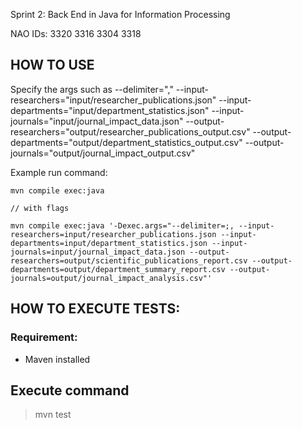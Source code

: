 Sprint 2: Back End in Java for Information Processing

NAO IDs: 
3320
3316
3304
3318

## HOW TO USE
Specify the args such as
--delimiter=","
--input-researchers="input/researcher_publications.json"
--input-departments="input/department_statistics.json"
--input-journals="input/journal_impact_data.json"
--output-researchers="output/researcher_publications_output.csv"
--output-departments="output/department_statistics_output.csv"
--output-journals="output/journal_impact_output.csv"

Example run command:
```
mvn compile exec:java

// with flags

mvn compile exec:java '-Dexec.args="--delimiter=;, --input-researchers=input/researcher_publications.json --input-departments=input/department_statistics.json --input-journals=input/journal_impact_data.json --output-researchers=output/scientific_publications_report.csv --output-departments=output/department_summary_report.csv --output-journals=output/journal_impact_analysis.csv"'
```

## HOW TO EXECUTE TESTS:
### Requirement: 
- Maven installed

## Execute command
> mvn test
